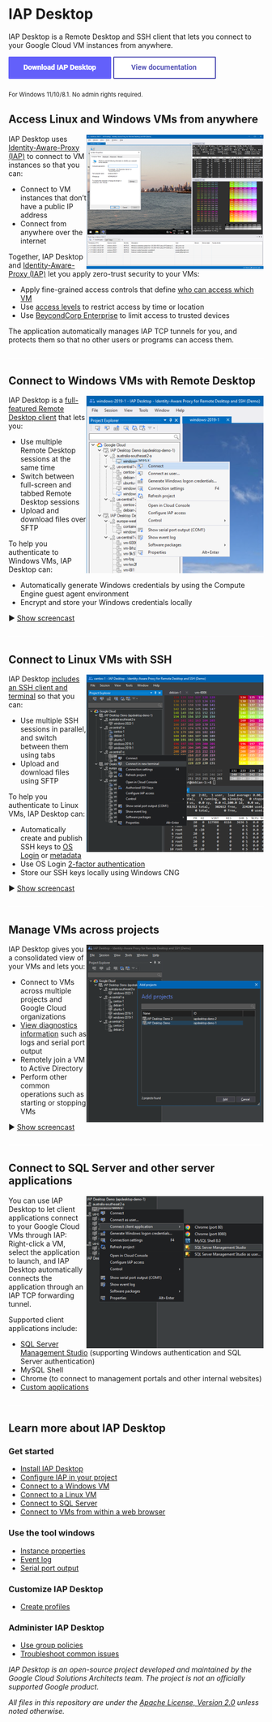 # IAP Desktop

IAP Desktop is a Remote Desktop and SSH client that lets you connect to your Google Cloud VM instances from anywhere.

[<img src="doc/images/download.png">](https://github.com/GoogleCloudPlatform/iap-desktop/releases/latest/download/IapDesktop.msi)
[<img src="doc/images/documentation.png">](https://googlecloudplatform.github.io/iap-desktop/)

<sub>
For Windows 11/10/8.1. No admin rights required.
</sub>

## Access Linux and Windows VMs from anywhere

<a href='doc/images/Screenshot_1400.png?raw=true'>
<img src='doc/images/Screenshot_350.png' align='right'>
</a>

IAP Desktop uses [Identity-Aware-Proxy (IAP)](https://cloud.google.com/iap/docs/tcp-forwarding-overview) to connect to VM instances so that you can:

*   Connect to VM instances that don’t have a public IP address
*   Connect from anywhere over the internet

Together, IAP Desktop and [Identity-Aware-Proxy (IAP)](https://cloud.google.com/iap/docs/tcp-forwarding-overview) let you apply zero-trust security to your VMs:

*   Apply fine-grained access controls that define [who can access which VM](https://cloud.google.com/iap/docs/using-tcp-forwarding#configuring_access_and_permissions)
*   Use [access levels](https://cloud.google.com/iap/docs/cloud-iap-context-aware-access-howto) to restrict access by time or location
*   Use [BeycondCorp Enterprise](https://cloud.google.com/beyondcorp-enterprise) to limit access to trusted devices

The application automatically manages IAP TCP tunnels for you, and protects them so that no other users or programs can access them.

<img src='doc/images/pix.gif' width='100%' height='1'>

## Connect to Windows VMs with Remote Desktop

<a href='doc/images/RemoteDesktop_1400.gif?raw=true'>
<img src='doc/images/RemoteDesktop_350.png' align='right'>
</a>

IAP Desktop is a [full-featured Remote Desktop client](https://googlecloudplatform.github.io/iap-desktop/connect-windows/) that lets you:

*   Use multiple Remote Desktop sessions at the same time
*   Switch between full-screen and tabbed Remote Desktop sessions
*   Upload and download files over SFTP

To help you authenticate to Windows VMs, IAP Desktop can:

*   Automatically generate Windows credentials by using the Compute Engine guest agent environment
*   Encrypt and store your Windows credentials locally

:arrow_forward: [Show screencast](doc/images/RemoteDesktop_1400.gif?raw=true)

<img src='doc/images/pix.gif' width='100%' height='1'>

## Connect to Linux VMs with SSH

<a href='doc/images/SSH_1400.gif?raw=true'>
<img src='doc/images/SSH_350.png?raw=true' align='right'>
</a>

IAP Desktop [includes an SSH client and terminal](https://googlecloudplatform.github.io/iap-desktop/connect-linux/) so that you can:

*   Use multiple SSH sessions in parallel, and switch between them using tabs
*   Upload and download files using SFTP

To help you authenticate to Linux VMs, IAP Desktop can:

*   Automatically create and publish SSH keys to [OS Login](https://cloud.google.com/compute/docs/oslogin) or [metadata](https://cloud.google.com/compute/docs/connect/add-ssh-keys#metadata)
*   Use OS Login [2-factor authentication](https://cloud.google.com/compute/docs/oslogin/set-up-oslogin)
*   Store our SSH keys locally using Windows CNG

:arrow_forward: [Show screencast](doc/images/SSH_1400.gif?raw=true)

<img src='doc/images/pix.gif' width='100%' height='1'>


## Manage VMs across projects

<a href='doc/images/Manage_1400.gif?raw=true'>
<img src='doc/images/Manage_350.png?raw=true' align='right'>
</a>

IAP Desktop gives you a consolidated view of your VMs and lets you:

*   Connect to VMs across multiple projects and Google Cloud organizations
*   [View diagnostics information](https://googlecloudplatform.github.io/iap-desktop/toolwindow-eventlog/)
    such as logs and serial port output
*   Remotely join a VM to Active Directory 
*   Perform other common operations such as starting or stopping VMs


:arrow_forward: [Show screencast](doc/images/Manage_1400.gif?raw=true)

<img src='doc/images/pix.gif' width='100%' height='1'>

## Connect to SQL Server and other server applications


<a href='doc/images/Client_700.png?raw=true'>
<img src='doc/images/Client_350.png?raw=true' align='right'>
</a>

You can use IAP Desktop to let client applications connect to your Google Cloud VMs through IAP:
Right-click a VM, select the application to launch, and IAP Desktop automatically connects the
application through an IAP TCP forwarding tunnel. 

Supported client applications include:

*   [SQL Server Management Studio](https://googlecloudplatform.github.io/iap-desktop/connect-sqlserver/) (supporting Windows authentication and SQL Server authentication)
*   MySQL Shell
*   Chrome (to connect to management portals and other internal websites)
*   [Custom applications](https://googlecloudplatform.github.io/iap-desktop/client-application-configuration/)

<img src='doc/images/pix.gif' width='100%' height='1'>

## Learn more about IAP Desktop

### Get started

*   [Install IAP Desktop](https://googlecloudplatform.github.io/iap-desktop/install/)
*   [Configure IAP in your project](https://googlecloudplatform.github.io/iap-desktop/setup-iap/)
*   [Connect to a Windows VM](https://googlecloudplatform.github.io/iap-desktop/connect-windows/)
*   [Connect to a Linux VM](https://googlecloudplatform.github.io/iap-desktop/connect-linux/)
*   [Connect to SQL Server](https://googlecloudplatform.github.io/iap-desktop/connect-sqlserver/)
*   [Connect to VMs from within a web browser](https://googlecloudplatform.github.io/iap-desktop/connect-by-url/)

### Use the tool windows

*   [Instance properties](https://googlecloudplatform.github.io/iap-desktop/toolwindow-instance-properties/)
*   [Event log](https://googlecloudplatform.github.io/iap-desktop/toolwindow-eventlog/)
*   [Serial port output](https://googlecloudplatform.github.io/iap-desktop/toolwindow-serial-port-output/)

### Customize IAP Desktop

*   [Create profiles](https://googlecloudplatform.github.io/iap-desktop/create-profiles/)

### Administer IAP Desktop

*   [Use group policies](https://googlecloudplatform.github.io/iap-desktop/group-policies/)
*   [Troubleshoot common issues](https://googlecloudplatform.github.io/iap-desktop/troubleshooting/)


_IAP Desktop is an open-source project developed and maintained by the Google Cloud Solutions Architects team. The project is not an officially supported Google product._

_All files in this repository are under the
[Apache License, Version 2.0](LICENSE.txt) unless noted otherwise._
